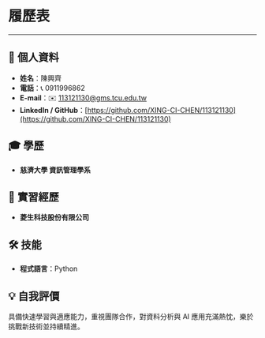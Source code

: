 # 履歷表

---

## 👤 個人資料
- **姓名**：陳興齊  
- **電話**：📞 0911996862 
- **E-mail**：✉️ 113121130@gms.tcu.edu.tw
- **LinkedIn / GitHub**：[https://github.com/XING-CI-CHEN/113121130](https://github.com/XING-CI-CHEN/113121130)

## 🎓 學歷
- **慈濟大學 資訊管理學系**

## 🏢 實習經歷
- **菱生科技股份有限公司**

## 🛠️ 技能
- **程式語言**：Python

## 💡 自我評價
具備快速學習與適應能力，重視團隊合作，對資料分析與 AI 應用充滿熱忱，樂於挑戰新技術並持續精進。